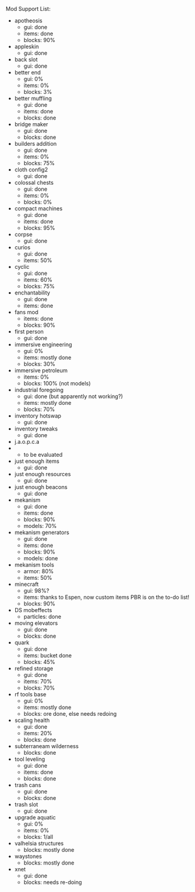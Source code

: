 Mod Support List:
 - apotheosis
   - gui: done
   - items: done
   - blocks: 90%
 - appleskin
   - gui: done
 - back slot
   - gui: done
 - better end
   - gui: 0%
   - items: 0%
   - blocks: 3%
 - better muffling
   - gui: done
   - items: done
   - blocks: done
 - bridge maker
   - gui: done
   - blocks: done
 - builders addition
   - gui: done
   - items: 0%
   - blocks: 75%
 - cloth config2
   - gui: done
 - colossal chests
   - gui: done
   - items: 0%
   - blocks: 0%
 - compact machines
   - gui: done
   - items: done
   - blocks: 95%
 - corpse
   - gui: done
 - curios
   - gui: done
   - items: 50%
 - cyclic
   - gui: done
   - items: 60%
   - blocks: 75%
 - enchantability
   - gui: done
   - items: done
 - fans mod
   - items: done
   - blocks: 90%
 - first person
   - gui: done
 - immersive engineering
   - gui: 0%
   - items: mostly done
   - blocks: 30%
 - immersive petroleum
   - items: 0%
   - blocks: 100% (not models)
 - industrial foregoing
   - gui: done (but apparently not working?)
   - items: mostly done
   - blocks: 70%
 - inventory hotswap
   - gui: done
 - inventory tweaks
   - gui: done
 - j.a.o.p.c.a
 - 
   - to be evaluated
 - just enough items
   - gui: done
 - just enough resources
   - gui: done
 - just enough beacons
   - gui: done
 - mekanism
   - gui: done
   - items: done
   - blocks: 90%
   - models: 70%
 - mekanism generators
   - gui: done
   - items: done
   - blocks: 90%
   - models: done
 - mekanism tools
   - armor: 80%
   - items: 50%
 - minecraft
   - gui: 98%?
   - items: thanks to Espen, now custom items PBR is on the to-do list!
   - blocks: 90%
 - DS mobeffects
   - particles: done
 - moving elevators
   - gui: done
   - blocks: done
 - quark
   - gui: done
   - items: bucket done
   - blocks: 45%
 - refined storage
   - gui: done
   - items: 70%
   - blocks: 70%
 - rf tools base
   - gui: 0%
   - items: mostly done
   - blocks: ore done, else needs redoing
 - scaling health
   - gui: done
   - items: 20%
   - blocks: done
 - subterraneam wilderness
   - blocks: done
 - tool leveling
   - gui: done
   - items: done
   - blocks: done
 - trash cans
   - gui: done
   - blocks: done
 - trash slot
   - gui: done
 - upgrade aquatic
   - gui: 0%
   - items: 0%
   - blocks: 1/all
 - valhelsia structures
   - blocks: mostly done
 - waystones
   - blocks: mostly done
 - xnet
   - gui: done
   - blocks: needs re-doing
